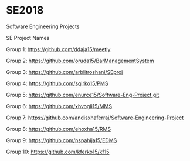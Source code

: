 # SE2018
Software Engineering Projects

SE Project Names

Group 1: https://github.com/ddaja15/meetly

Group 2: https://github.com/oruda15/BarManagementSystem

Group 3: https://github.com/arblitroshani/SEproj

Group 4: https://github.com/sqirko15/PMS

Group 5: https://github.com/enurce15/Software-Eng-Project.git

Group 6: https://github.com/xhvogli15/MMS

Group 7: https://github.com/andisxhaferraj/Software-Engineering-Project

Group 8: https://github.com/ehoxha15/RMS

Group 9: https://github.com/nspahija15/EDMS

Group 10: https://github.com/kferko15/kf15
